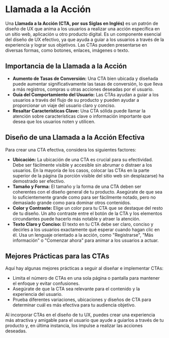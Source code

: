 # Llamada a la Acción

Una **Llamada a la Acción (CTA, por sus Siglas en Inglés)** es un patrón de diseño de UX que anima a los usuarios a realizar una acción específica en un sitio web, aplicación u otro producto digital. Es un componente esencial del diseño de UX efectivo, ya que ayuda a guiar a los usuarios a través de la experiencia y lograr sus objetivos. Las CTAs pueden presentarse en diversas formas, como botones, enlaces, imágenes o texto.

## Importancia de la Llamada a la Acción

- **Aumento de Tasas de Conversión:** Una CTA bien ubicada y diseñada puede aumentar significativamente las tasas de conversión, lo que lleva a más registros, compras u otras acciones deseadas por el usuario.
- **Guía del Comportamiento del Usuario:** Las CTAs ayudan a guiar a los usuarios a través del flujo de su producto y pueden ayudar a proporcionar un viaje del usuario claro y conciso.
- **Resaltar Características Clave:** Una CTA sólida puede llamar la atención sobre características clave o información importante que desea que los usuarios noten y utilicen.

## Diseño de una Llamada a la Acción Efectiva

Para crear una CTA efectiva, considera los siguientes factores:

- **Ubicación:** La ubicación de una CTA es crucial para su efectividad. Debe ser fácilmente visible y accesible sin abrumar o distraer a los usuarios. En la mayoría de los casos, colocar las CTAs en la parte superior de la página (la porción visible del sitio web sin desplazarse) ha demostrado ser efectivo.
- **Tamaño y Forma:** El tamaño y la forma de una CTA deben ser coherentes con el diseño general de tu producto. Asegúrate de que sea lo suficientemente grande como para ser fácilmente notado, pero no demasiado grande como para dominar otros contenidos.
- **Color y Contraste:** Elige un color para tu CTA que se destaque del resto de tu diseño. Un alto contraste entre el botón de la CTA y los elementos circundantes puede hacerlo más notable y atraer la atención.
- **Texto Claro y Conciso:** El texto en tu CTA debe ser claro, conciso y decirles a los usuarios exactamente qué esperar cuando hagan clic en él. Usa un lenguaje orientado a la acción, como "Registrarse", "Más información" o "Comenzar ahora" para animar a los usuarios a actuar.

## Mejores Prácticas para las CTAs

Aquí hay algunas mejores prácticas a seguir al diseñar e implementar CTAs:

- Limita el número de CTAs en una sola página o pantalla para mantener el enfoque y evitar confusiones.
- Asegúrate de que la CTA sea relevante para el contenido y la experiencia del usuario.
- Prueba diferentes variaciones, ubicaciones y diseños de CTA para determinar cuál es más efectiva para tu audiencia objetivo.

Al incorporar CTAs en el diseño de tu UX, puedes crear una experiencia más atractiva y amigable para el usuario que ayude a guiarlos a través de tu producto y, en última instancia, los impulse a realizar las acciones deseadas.

